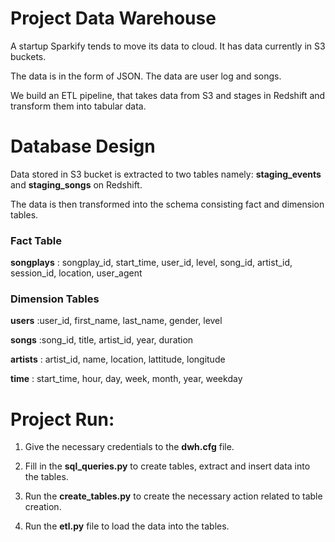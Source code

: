 # Project Data Warehouse

A startup Sparkify tends to move its data to cloud. It has data currently in S3 buckets.

The data is in the form of JSON. The data are user log and songs.

We build an ETL pipeline, that takes data from S3 and stages in Redshift and transform them into tabular data.

# Database Design

Data stored in S3 bucket is extracted to two tables namely: **staging_events** and **staging_songs** on Redshift.

The data is then transformed into the schema consisting fact and dimension tables.

### Fact Table

**songplays** : songplay_id, start_time, user_id, level, song_id, artist_id, session_id, location, user_agent

### Dimension Tables

**users** :user_id, first_name, last_name, gender, level

**songs** :song_id, title, artist_id, year, duration

**artists** : artist_id, name, location, lattitude, longitude

**time** : start_time, hour, day, week, month, year, weekday

# Project Run:

1. Give the necessary credentials to the **dwh.cfg** file.

2. Fill in the **sql_queries.py** to create tables, extract and insert data into the tables.

3. Run the **create_tables.py** to create the necessary action related to table creation.

4. Run the **etl.py** file to load the data into the tables.

